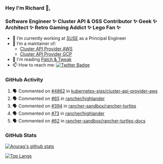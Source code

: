 ### Hey I'm Richard 👋, 

<h3 align="left">Software Engineer ✨ Cluster API & OSS Contributor ✨ Geek ✨ Architect ✨ Retro Gaming Addict ✨ Lego Fan ✨</h3>

- 🔭 I’m currently working at [SUSE](https://www.suse.com/) as a Principal Engineer
- 👯 I’m a maintainer of:
  -  [Cluster API Provider AWS](https://github.com/kubernetes-sigs/cluster-api-provider-aws)
  -  [Cluster API Provider GCP](https://github.com/kubernetes-sigs/cluster-api-provider-gcp)
- 💬 I'm reading [Patch & Tweak](https://bjooks.com/products/patch-tweak-exploring-modular-synthesis)
- 📫 How to reach me: [![Twitter Badge](https://img.shields.io/badge/-@fruit_case-00acee?style=flat&logo=Twitter&logoColor=white)](https://twitter.com/intent/follow?screen_name=fruit_case "Follow on Twitter")

### GitHub Activity 

<!--START_SECTION:activity-->
1. 🗣 Commented on [#4862](https://github.com/kubernetes-sigs/cluster-api-provider-aws/pull/4862#issuecomment-1994101797) in [kubernetes-sigs/cluster-api-provider-aws](https://github.com/kubernetes-sigs/cluster-api-provider-aws)
2. 🗣 Commented on [#65](https://github.com/rancher/highlander/issues/65#issuecomment-1993607271) in [rancher/highlander](https://github.com/rancher/highlander)
3. 🗣 Commented on [#394](https://github.com/rancher-sandbox/rancher-turtles/pull/394#issuecomment-1991981589) in [rancher-sandbox/rancher-turtles](https://github.com/rancher-sandbox/rancher-turtles)
4. 🗣 Commented on [#73](https://github.com/rancher/highlander/issues/73#issuecomment-1991709287) in [rancher/highlander](https://github.com/rancher/highlander)
5. 🗣 Commented on [#62](https://github.com/rancher-sandbox/rancher-turtles-docs/pull/62#issuecomment-1991608903) in [rancher-sandbox/rancher-turtles-docs](https://github.com/rancher-sandbox/rancher-turtles-docs)
<!--END_SECTION:activity-->

### GitHub Stats

[![Anurag's github stats](https://github-readme-stats.vercel.app/api?username=richardcase&count_private=true&show_icons=true)](https://github.com/anuraghazra/github-readme-stats)

[![Top Langs](https://github-readme-stats.vercel.app/api/top-langs/?username=richardcase&hide=html&layout=compact)](https://github.com/anuraghazra/github-readme-stats)
